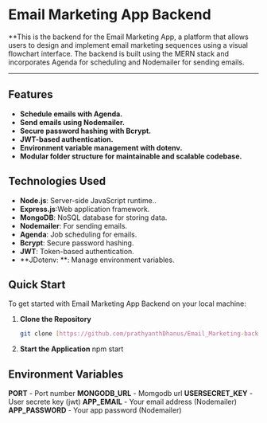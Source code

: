 # Email Marketing App Backend

**This is the backend for the Email Marketing App, a platform that allows users to design and implement email marketing sequences using a visual flowchart interface. The backend is built using the MERN stack and incorporates Agenda for scheduling and Nodemailer for sending emails.




---

## Features
- **Schedule emails with Agenda.** 
- **Send emails using Nodemailer.** 
- **Secure password hashing with Bcrypt.** 
- **JWT-based authentication.** 
- **Environment variable management with dotenv.** 
- **Modular folder structure for maintainable and scalable codebase.** 


## Technologies Used

- **Node.js**:  Server-side JavaScript runtime..
- **Express.js**:Web application framework.
- **MongoDB**: NoSQL database for storing data.
- **Nodemailer**:  For sending emails.
- **Agenda**:  Job scheduling for emails.
- **Bcrypt**:  Secure password hashing.
- **JWT**: Token-based authentication.
- **JDotenv: **: Manage environment variables.


## Quick Start

To get started with Email Marketing App Backend on your local machine:

1. **Clone the Repository**  
   ```bash
   git clone [https://github.com/prathyanthDhanus/Email_Marketing-backend.git]

3. **Start the Application**
   npm start

## Environment Variables
 **PORT** - Port number
 **MONGODB_URL** - Momgodb url
 **USERSECRET_KEY** - User secrete key (jwt)
 **APP_EMAIL** - Your email address (Nodemailer)
 **APP_PASSWORD** - Your app password (Nodemailer)


